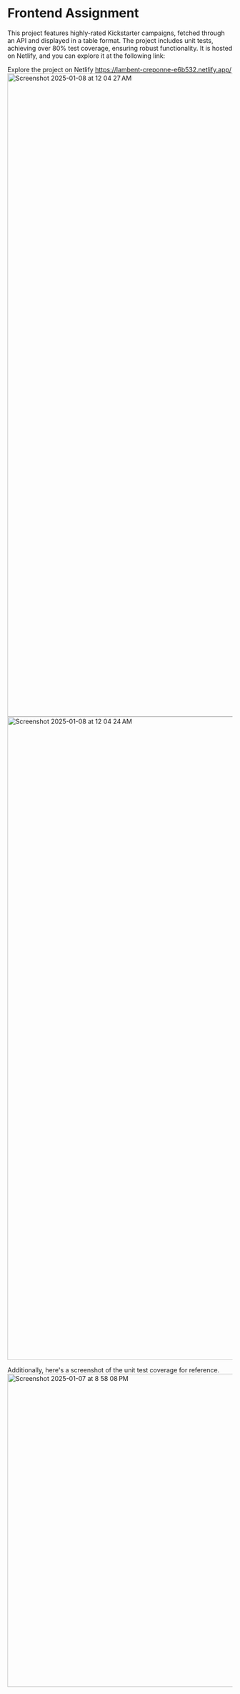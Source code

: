 # Frontend Assignment

This project features highly-rated Kickstarter campaigns, fetched through an API and displayed in a table format. The project includes unit tests, achieving over 80% test coverage, ensuring robust functionality. It is hosted on Netlify, and you can explore it at the following link:

Explore the project on Netlify
https://lambent-creponne-e6b532.netlify.app/
<img width="1440" alt="Screenshot 2025-01-08 at 12 04 27 AM" src="https://github.com/user-attachments/assets/c7fc943f-0d57-47cf-819c-48e02053c542" />
<img width="1440" alt="Screenshot 2025-01-08 at 12 04 24 AM" src="https://github.com/user-attachments/assets/3577cc5c-8114-401e-a0f7-2dbc24f1e03c" />


Additionally, here's a screenshot of the unit test coverage for reference.
<img width="701" alt="Screenshot 2025-01-07 at 8 58 08 PM" src="https://github.com/user-attachments/assets/f35fcb21-ac77-4371-b6ff-16ffbfe81adf" />

